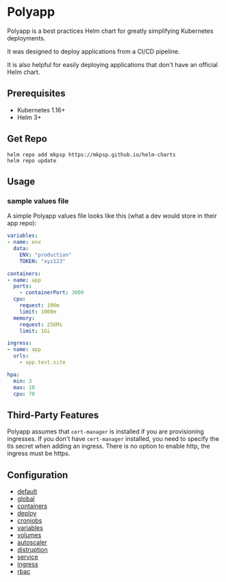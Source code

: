
# Polyapp

Polyapp is a best practices Helm chart for greatly simplifying Kubernetes deployments.

It was designed to deploy applications from a CI/CD pipeline. 

It is also helpful for easily deploying applications that don't have an official Helm chart.

## Prerequisites

- Kubernetes 1.16+
- Helm 3+

## Get Repo

```console
helm repo add mkpsp https://mkpsp.github.io/helm-charts
helm repo update
```

## Usage

### sample values file

A simple Polyapp values file looks like this (what a dev would store in their app repo):

```yaml
variables:
- name: env
  data:
    ENV: "production"
    TOKEN: "xyz123"

containers:
- name: app
  ports:
    - containerPort: 3000
  cpu:
    request: 100m
    limit: 1000m
  memory:
    request: 256Mi
    limit: 1Gi

ingress:
- name: app
  urls:
    - app.test.site

hpa:
  min: 3
  max: 10
  cpu: 70
```

## Third-Party Features

Polyapp assumes that `cert-manager` is installed if you are provisioning ingresses. If you don't have `cert-manager` installed, you need to specify the tls secret when adding an ingress. There is no option to enable http, the ingress must be https.

## Configuration

- [default](../../docs/default.md)
- [global](../../docs/global.md)
- [containers](../../docs/containers.md)
- [deploy](../../docs/deploy.md)
- [cronjobs](../../docs/cronjobs.md)
- [variables](../../docs/variables.md)
- [volumes](../../docs/volumes.md)
- [autoscaler](../../docs/autoscaler.md)
- [distruption](../../docs/distruption.md)
- [service](../../docs/service.md)
- [ingress](../../docs/ingress.md)
- [rbac](../../docs/rbac.md)
